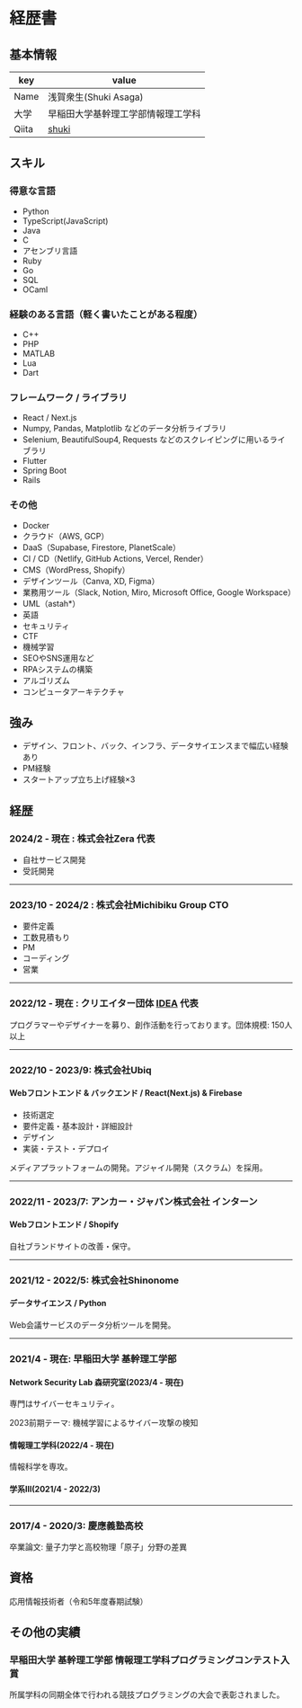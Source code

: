 # 経歴書

## 基本情報
|key|value|
|---|-----|
|Name|浅賀衆生(Shuki Asaga)|
|大学|早稲田大学基幹理工学部情報理工学科|
|Qiita|[shuki](https://qiita.com/shuki)|

## スキル
### 得意な言語
- Python
- TypeScript(JavaScript)
- Java
- C
- アセンブリ言語
- Ruby
- Go
- SQL
- OCaml

### 経験のある言語（軽く書いたことがある程度）

- C++
- PHP
- MATLAB
- Lua
- Dart


### フレームワーク / ライブラリ
- React / Next.js
- Numpy, Pandas, Matplotlib などのデータ分析ライブラリ
- Selenium, BeautifulSoup4, Requests などのスクレイピングに用いるライブラリ
- Flutter
- Spring Boot
- Rails

### その他

- Docker
- クラウド（AWS, GCP）
- DaaS（Supabase, Firestore, PlanetScale）
- CI / CD（Netlify, GitHub Actions, Vercel, Render）
- CMS（WordPress, Shopify）
- デザインツール（Canva, XD, Figma）
- 業務用ツール（Slack, Notion, Miro, Microsoft Office, Google Workspace）
- UML（astah*）
- 英語
- セキュリティ
- CTF
- 機械学習
- SEOやSNS運用など
- RPAシステムの構築
- アルゴリズム
- コンピュータアーキテクチャ

## 強み
- デザイン、フロント、バック、インフラ、データサイエンスまで幅広い経験あり
- PM経験
- スタートアップ立ち上げ経験×3

## 経歴

### 2024/2 - 現在 : 株式会社Zera 代表
- 自社サービス開発
- 受託開発

---

### 2023/10 - 2024/2 : 株式会社Michibiku Group CTO
- 要件定義
- 工数見積もり
- PM
- コーディング
- 営業

---

### 2022/12 - 現在 : クリエイター団体 [IDEA](https://idea-net.site/) 代表
プログラマーやデザイナーを募り、創作活動を行っております。団体規模: 150人以上

---

### 2022/10 - 2023/9: 株式会社Ubiq
#### Webフロントエンド & バックエンド / React(Next.js) & Firebase
- 技術選定
- 要件定義・基本設計・詳細設計
- デザイン
- 実装・テスト・デプロイ

メディアプラットフォームの開発。アジャイル開発（スクラム）を採用。

---
### 2022/11 - 2023/7: アンカー・ジャパン株式会社 インターン
#### Webフロントエンド / Shopify

自社ブランドサイトの改善・保守。


---
### 2021/12 - 2022/5: 株式会社Shinonome
#### データサイエンス / Python
Web会議サービスのデータ分析ツールを開発。

---
### 2021/4 - 現在: 早稲田大学 基幹理工学部
#### Network Security Lab 森研究室(2023/4 - 現在)
専門はサイバーセキュリティ。

2023前期テーマ: 機械学習によるサイバー攻撃の検知
#### 情報理工学科(2022/4 - 現在)
情報科学を専攻。
#### 学系Ⅲ(2021/4 - 2022/3)

---
### 2017/4 - 2020/3: 慶應義塾高校
卒業論文: 量子力学と高校物理「原子」分野の差異

## 資格
応用情報技術者（令和5年度春期試験）


## その他の実績

### 早稲田大学 基幹理工学部 情報理工学科プログラミングコンテスト入賞
所属学科の同期全体で行われる競技プログラミングの大会で表彰されました。
